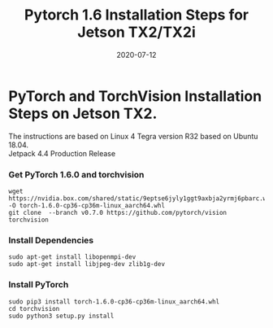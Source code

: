 ﻿---
layout: post
title: "Pytorch 1.6 Installation Steps for Jetson TX2/TX2i"
date: 2020-07-12
---

# PyTorch and TorchVision Installation Steps on Jetson TX2.  

The instructions are based on Linux 4 Tegra version R32 based on Ubuntu 18.04.  
Jetpack 4.4 Production Release

### Get PyTorch 1.6.0 and torchvision 
```
wget https://nvidia.box.com/shared/static/9eptse6jyly1ggt9axbja2yrmj6pbarc.whl -O torch-1.6.0-cp36-cp36m-linux_aarch64.whl
git clone  --branch v0.7.0 https://github.com/pytorch/vision torchvision
```
### Install Dependencies
```
sudo apt-get install libopenmpi-dev
sudo apt-get install libjpeg-dev zlib1g-dev
```
### Install PyTorch

```
sudo pip3 install torch-1.6.0-cp36-cp36m-linux_aarch64.whl
cd torchvision
sudo python3 setup.py install 
```

